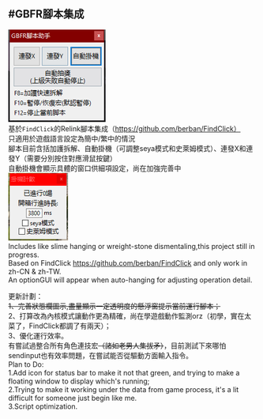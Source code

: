 #GBFR腳本集成
-----------------------------------------------------------------------------------------

![main](https://github.com/zaddyl/GBFRelink_ScriptInOne/blob/main/image1.png?raw=true)  
基於`FindClick`的Relink腳本集成（https://github.com/berban/FindClick）  
只適用於遊戲語言設定為簡中/繁中的情況  
腳本目前含括加護拆解、自動掛機（可調整seya模式和史萊姆模式）、連發X和連發Y（需要分別按住對應滑鼠按鍵）  
自動掛機會顯示具體的窗口供細項設定，尚在加強完善中  
![autohang](https://github.com/zaddyl/GBFRelink_ScriptInOne/blob/main/image2.png?raw=true)  
Includes like slime hanging or wreight-stone dismentaling,this project still in progress.  
Based on FindClick https://github.com/berban/FindClick and only work in zh-CN & zh-TW.  
An optionGUI will appear when auto-hanging for adjusting operation detail.  



更新計劃：  
~~1、完善狀態欄圖示,盡量顯示一定透明度的懸浮窗提示當前運行腳本；~~  
2、打算改為內核模式讓動作更為精確，尚在學遊戲動作監測orz（初學，實在太菜了，FindClick都調了有兩天）；  
3、優化運行效率。  
有嘗試過整合所有角色連技宏~~（諸如老男人集拔矛）~~，目前測試下來哪怕sendinput也有效率問題，在嘗試能否從驅動方面輸入指令。  
Plan to Do:  
1.Add icon for status bar to make it not that green, and trying to make a floating window to display which's running;  
2.Trying to make it working under the data from game process, it's a lit difficult for someone just begin like me.  
3.Script optimization.  
